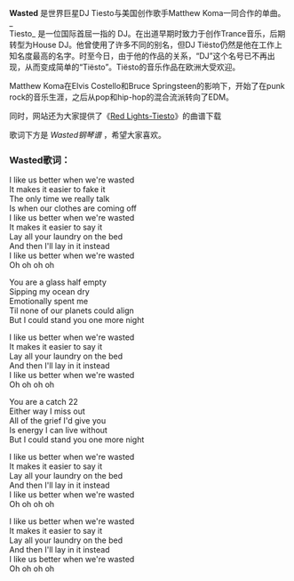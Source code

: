 

**Wasted** 是世界巨星DJ Tiesto与美国创作歌手Matthew Koma一同合作的单曲。  
_  
Tiesto_ 是一位国际首屈一指的 DJ。在出道早期时致力于创作Trance音乐，后期转型为House DJ。他曾使用了许多不同的别名，但DJ
Tiësto仍然是他在工作上知名度最高的名字。时至今日，由于他的作品的关系，“DJ”这个名号已不再出现，从而变成简单的“Tiësto”。Tiësto的音乐作品在欧洲大受欢迎。  
  
Matthew Koma在Elvis Costello和Bruce Springsteen的影响下，开始了在punk
rock的音乐生涯，之后从pop和hip-hop的混合流派转向了EDM。  
  
同时，网站还为大家提供了《[Red Lights-Tiesto](Music-3649-Red-Lights-Tiesto.html "Red
Lights-Tiesto")》的曲谱下载  
  
歌词下方是 _Wasted钢琴谱_ ，希望大家喜欢。

### Wasted歌词：

I like us better when we're wasted  
It makes it easier to fake it  
The only time we really talk  
Is when our clothes are coming off  
I like us better when we're wasted  
It makes it easier to say it  
Lay all your laundry on the bed  
And then I'll lay in it instead  
I like us better when we're wasted  
Oh oh oh oh

You are a glass half empty  
Sipping my ocean dry  
Emotionally spent me  
Til none of our planets could align  
But I could stand you one more night

I like us better when we're wasted  
It makes it easier to say it  
Lay all your laundry on the bed  
And then I'll lay in it instead  
I like us better when we're wasted  
Oh oh oh oh

You are a catch 22  
Either way I miss out  
All of the grief I'd give you  
Is energy I can live without  
But I could stand you one more night

I like us better when we're wasted  
It makes it easier to say it  
Lay all your laundry on the bed  
And then I'll lay in it instead  
I like us better when we're wasted  
Oh oh oh oh

I like us better when we're wasted  
It makes it easier to say it  
Lay all your laundry on the bed  
And then I'll lay in it instead  
I like us better when we're wasted  
Oh oh oh oh

